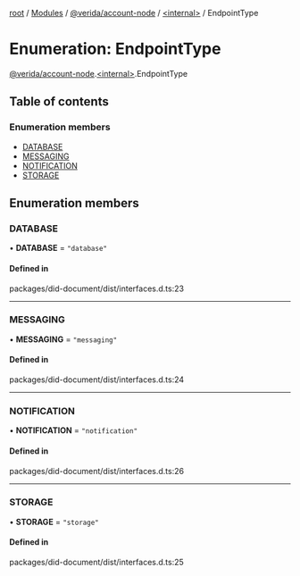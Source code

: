 [root](../README.md) / [Modules](../modules.md) / [@verida/account-node](../modules/verida_account_node.md) / [<internal\>](../modules/verida_account_node._internal_.md) / EndpointType

# Enumeration: EndpointType

[@verida/account-node](../modules/verida_account_node.md).[<internal\>](../modules/verida_account_node._internal_.md).EndpointType

## Table of contents

### Enumeration members

- [DATABASE](verida_account_node._internal_.EndpointType.md#database)
- [MESSAGING](verida_account_node._internal_.EndpointType.md#messaging)
- [NOTIFICATION](verida_account_node._internal_.EndpointType.md#notification)
- [STORAGE](verida_account_node._internal_.EndpointType.md#storage)

## Enumeration members

### DATABASE

• **DATABASE** = `"database"`

#### Defined in

packages/did-document/dist/interfaces.d.ts:23

___

### MESSAGING

• **MESSAGING** = `"messaging"`

#### Defined in

packages/did-document/dist/interfaces.d.ts:24

___

### NOTIFICATION

• **NOTIFICATION** = `"notification"`

#### Defined in

packages/did-document/dist/interfaces.d.ts:26

___

### STORAGE

• **STORAGE** = `"storage"`

#### Defined in

packages/did-document/dist/interfaces.d.ts:25
